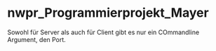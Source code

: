 # nwpr_Programmierprojekt_Mayer


Sowohl für Server als auch für Client gibt es nur ein COmmandline Argument, den Port.